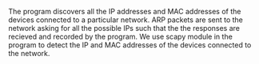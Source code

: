 The program discovers all the IP addresses and MAC addresses of the devices connected to a particular network. ARP packets are sent to the network asking for all the
possible IPs such that the the responses are recieved and recorded by the program. We use scapy module in the program to detect the IP and MAC addresses of the devices
connected to the network.
